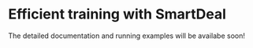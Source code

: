 # Efficient training with SmartDeal

The detailed documentation and running examples will be availabe soon!
